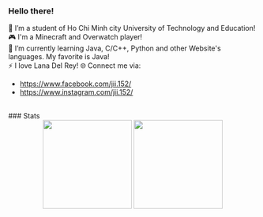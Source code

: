 ### Hello there!
🔭 I’m a student of Ho Chi Minh city University of Technology and Education!</br>
🎮 I'm a Minecraft and Overwatch player!</br>
🌱 I’m currently learning Java, C/C++, Python and other Website's languages. My favorite is Java!</br>
⚡ I love Lana Del Rey!
🌐 Connect me via: 
- https://www.facebook.com/jii.152/
- https://www.instagram.com/jii.152/
<br>
### Stats
<div align="center">
  <img height="180em" src="https://github-readme-stats.vercel.app/api?username=adairh&count_private=true&show_icons=true&theme=dark">
      
  <img height="180em" src="https://github-readme-stats.vercel.app/api/top-langs/?username=adairh&layout=compact&langs_count=7&theme=dark">
      
</div>
